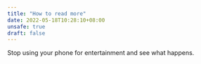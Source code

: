 ```yaml
---
title: "How to read more"
date: 2022-05-18T10:28:10+08:00
unsafe: true
draft: false
---
```


Stop using your phone for entertainment and see what happens.
